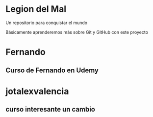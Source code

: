 # Legion del Mal
Un repositorio para conquistar el mundo

Básicamente aprenderemos más sobre Git y GitHub con este proyecto


# Fernando


## Curso de Fernando en Udemy

# jotalexvalencia

## curso interesante un cambio

